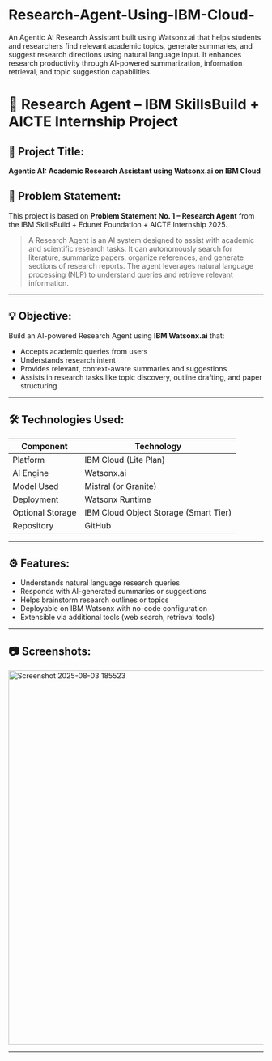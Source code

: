 # Research-Agent-Using-IBM-Cloud-
An Agentic AI Research Assistant built using Watsonx.ai that helps students and researchers find relevant academic topics, generate summaries, and suggest research directions using natural language input. It enhances research productivity through AI-powered summarization, information retrieval, and topic suggestion capabilities.
# 🧠 Research Agent – IBM SkillsBuild + AICTE Internship Project

## 📌 Project Title:
**Agentic AI: Academic Research Assistant using Watsonx.ai on IBM Cloud**

## 🎯 Problem Statement:
This project is based on **Problem Statement No. 1 – Research Agent** from the IBM SkillsBuild + Edunet Foundation + AICTE Internship 2025.

> A Research Agent is an AI system designed to assist with academic and scientific research tasks. It can autonomously search for literature, summarize papers, organize references, and generate sections of research reports. The agent leverages natural language processing (NLP) to understand queries and retrieve relevant information.

---

## 💡 Objective:
Build an AI-powered Research Agent using **IBM Watsonx.ai** that:
- Accepts academic queries from users
- Understands research intent
- Provides relevant, context-aware summaries and suggestions
- Assists in research tasks like topic discovery, outline drafting, and paper structuring

---

## 🛠️ Technologies Used:
| Component        | Technology          |
|------------------|---------------------|
| Platform         | IBM Cloud (Lite Plan) |
| AI Engine        | Watsonx.ai          |
| Model Used       | Mistral (or Granite) |
| Deployment       | Watsonx Runtime     |
| Optional Storage | IBM Cloud Object Storage (Smart Tier) |
| Repository       | GitHub              |

---

## ⚙️ Features:
- Understands natural language research queries  
- Responds with AI-generated summaries or suggestions  
- Helps brainstorm research outlines or topics  
- Deployable on IBM Watsonx with no-code configuration  
- Extensible via additional tools (web search, retrieval tools)

---

## 📷 Screenshots:
<img width="887" height="740" alt="Screenshot 2025-08-03 185523" src="https://github.com/user-attachments/assets/49c2da03-afb2-4fe9-863e-5bd7ed156adc" />


---


